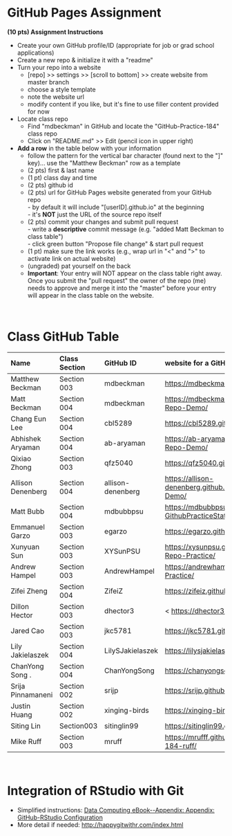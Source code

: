 
# GitHub Pages Assignment

**(10 pts) Assignment Instructions**

- Create your own GitHub profile/ID (appropriate for job or grad school applications)  
- Create a new repo & initialize it with a "readme"   
- Turn your repo into a website  
    - [repo] >> settings >> [scroll to bottom] >> create website from master branch  
    - choose a style template 
    - note the website url  
    - modify content if you like, but it's fine to use filler content provided for now  
- Locate class repo
    - Find "mdbeckman" in GitHub and locate the "GitHub-Practice-184" class repo
    - Click on "README.md" >> Edit (pencil icon in upper right)
- **Add a row** in the table below with your information 
    - follow the pattern for the vertical bar character (found next to the "]" key)... use the "Matthew Beckman" row as a template
    - (2 pts) first & last name  
    - (1 pt)  class day and time
    - (2 pts) github id  
    - (2 pts) url for GitHub Pages website generated from your GitHub repo  
            - by default it will include "[userID].github.io" at the beginning  
            - it's **NOT** just the URL of the source repo itself  
    - (2 pts) commit your changes and submit pull request   
            - write a **descriptive** commit message (e.g. "added Matt Beckman to class table")  
            - click green button "Propose file change" & start pull request  
    - (1 pt) make sure the link works (e.g., wrap url in "<" and ">" to activate link on actual website)  
    - (ungraded) pat yourself on the back
    - **Important**: Your entry will NOT appear on the class table right away.  Once you submit the "pull request" the owner of the repo (me) needs to approve and merge it into the "master" before your entry will appear in the class table on the website. 

<br>

# Class GitHub Table 

| Name              | Class Section     | GitHub ID            | website for a GitHub repo         |  
|:------------------|:------------------|:---------------------|:----------------------------------|  
| Matthew Beckman   | Section 003      | mdbeckman             | <https://mdbeckman.github.io/>    |  
| Matt Beckman      | Section 004      | mdbeckman             | <https://mdbeckman.github.io/Beckman-Repo-Demo/>  |
| Chang Eun Lee      | Section 004      | cbl5289               | <https://cbl5289.github.io/githubpractice/>   |
| Abhishek Aryaman  | Section 004      | ab-aryaman            | https://ab-aryaman.github.io/Aryaman-Repo-Demo/  |
| Qixiao Zhong      | Section 003      | qfz5040              | <https://qfz5040.github.io/STAT184/>   |
| Allison Denenberg | Section 004      | allison-denenberg     | <https://allison-denenberg.github.io/Denenberg-Repo-Demo/> |
| Matt Bubb         | Section 004      | mdbubbpsu             | <https://mdbubbpsu.github.io/Bubb-GithubPracticeStat184/>|
| Emmanuel Garzo    | Section 003      | egarzo                | <https://egarzo.github.io/Garzo-Repo/> |
| Xunyuan Sun       | Section 003      | XYSunPSU              | <https://xysunpsu.github.io/Xunyuan-Sun-Repo-Practice/> |
| Andrew Hampel     | Section 003      | AndrewHampel         | <https://andrewhampel.github.io/Hampel-Practice/>  |
| Zifei Zheng      | Section 004      | ZifeiZ           | <https://zifeiz.github.io/stat184/>  |
| Dillon Hector     | Section 003      | dhector3              | < https://dhector3.github.io/dhect3/>
| Jared Cao         | Section 003      | jkc5781               | <https://jkc5781.github.io/github-practice/>   |
| Lily Jakielaszek  | Section 004      | LilySJakielaszek     |  <https://lilysjakielaszek.github.io/Assignment1/> |
| ChanYong Song .   | Section 004      | ChanYongSong          | <https://chanyongsong.github.io/cxs5821/> |
| Srija Pinnamaneni | Section 002       | srijp                | <https://srijp.github.io/Assignment1/> |
| Justin Huang      | Section 002        | xinging-birds        | <https://xinging-birds.github.io/ofod/> |
| Siting Lin         | Section003       | sitinglin99           | <https://sitinglin99.github.io/siting-repo-/>|
| Mike Ruff         |  Section 003      | mruff                 | <https://mrufff.github.io/github-practice-184-ruff/> |

<br>

# Integration of RStudio with Git

- Simplified instructions: [Data Computing eBook--Appendix: Appendix: GitHub-RStudio Configuration](https://dtkaplan.github.io/DataComputingEbook/appendix-github-rstudio-configuration.html#appendix-github-rstudio-configuration)  
- More detail if needed: <http://happygitwithr.com/index.html>

